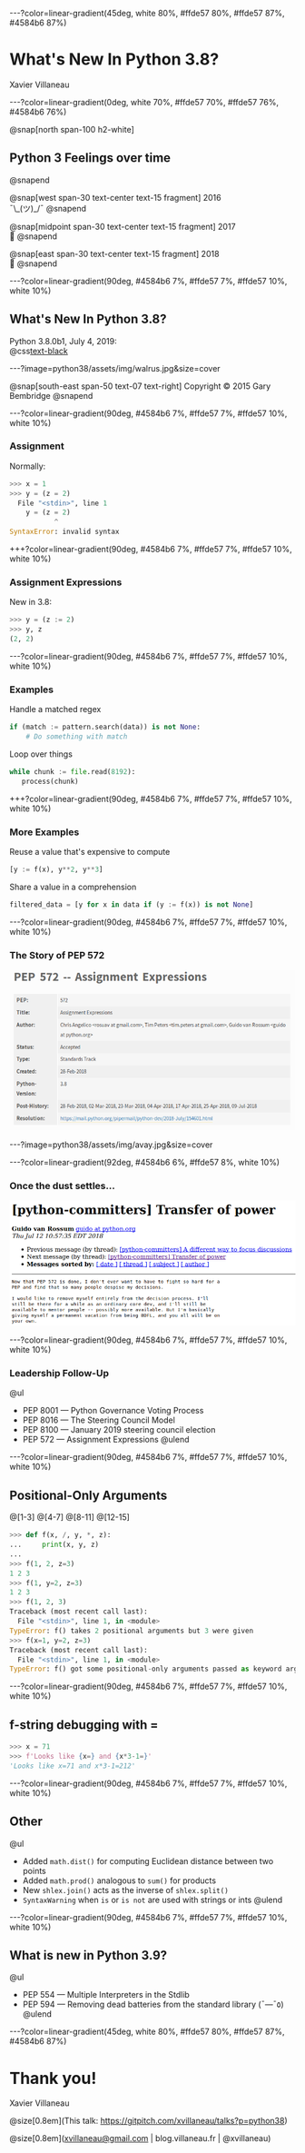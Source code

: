 ---?color=linear-gradient(45deg, white 80%, #ffde57 80%, #ffde57 87%, #4584b6 87%)

# What's New In Python 3.8?

Xavier Villaneau

---?color=linear-gradient(0deg, white 70%, #ffde57 70%, #ffde57 76%, #4584b6 76%)

@snap[north span-100 h2-white]
## Python 3 Feelings over time
@snapend

@snap[west span-30 text-center text-15 fragment]
2016  
¯\\\_(ツ)\_/¯
@snapend

@snap[midpoint span-30 text-center text-15 fragment]
2017  
🤔
@snapend

@snap[east span-30 text-center text-15 fragment]
2018  
🥰
@snapend

---?color=linear-gradient(90deg, #4584b6 7%, #ffde57 7%, #ffde57 10%, white 10%)

## What's New In Python 3.8?

Python 3.8.0b1, July 4, 2019:  
@css[text-black](https://docs.python.org/3.8/whatsnew/3.8.html)

---?image=python38/assets/img/walrus.jpg&size=cover

@snap[south-east span-50 text-07 text-right]
Copyright © 2015 Gary Bembridge
@snapend

---?color=linear-gradient(90deg, #4584b6 7%, #ffde57 7%, #ffde57 10%, white 10%)

### Assignment

Normally:
```py
>>> x = 1
>>> y = (z = 2)
  File "<stdin>", line 1
    y = (z = 2)
           ^
SyntaxError: invalid syntax
```

+++?color=linear-gradient(90deg, #4584b6 7%, #ffde57 7%, #ffde57 10%, white 10%)

### Assignment Expressions

New in 3.8:
```py
>>> y = (z := 2)
>>> y, z
(2, 2)

```

---?color=linear-gradient(90deg, #4584b6 7%, #ffde57 7%, #ffde57 10%, white 10%)

### Examples

Handle a matched regex
```py
if (match := pattern.search(data)) is not None:
    # Do something with match
```

Loop over things
```py
while chunk := file.read(8192):
   process(chunk)
```

+++?color=linear-gradient(90deg, #4584b6 7%, #ffde57 7%, #ffde57 10%, white 10%)

### More Examples

Reuse a value that's expensive to compute
```py
[y := f(x), y**2, y**3]
```

Share a value in a comprehension
```py
filtered_data = [y for x in data if (y := f(x)) is not None]
```

---?color=linear-gradient(90deg, #4584b6 7%, #ffde57 7%, #ffde57 10%, white 10%)

### The Story of PEP 572

![](python38/assets/img/pep-572.png)

---?image=python38/assets/img/avay.jpg&size=cover

---?color=linear-gradient(92deg, #4584b6 6%, #ffde57 8%, white 10%)

### Once the dust settles…

![](python38/assets/img/gvr_resigns.png)

---?color=linear-gradient(90deg, #4584b6 7%, #ffde57 7%, #ffde57 10%, white 10%)

### Leadership Follow-Up

@ul
- PEP 8001 — Python Governance Voting Process
- PEP 8016 — The Steering Council Model
- PEP 8100 — January 2019 steering council election
- PEP 572 — Assignment Expressions
@ulend

---?color=linear-gradient(90deg, #4584b6 7%, #ffde57 7%, #ffde57 10%, white 10%)

## Positional-Only Arguments

@[1-3]
@[4-7]
@[8-11]
@[12-15]
```py
>>> def f(x, /, y, *, z):
...     print(x, y, z)
... 
>>> f(1, 2, z=3)
1 2 3
>>> f(1, y=2, z=3)
1 2 3
>>> f(1, 2, 3)
Traceback (most recent call last):
  File "<stdin>", line 1, in <module>
TypeError: f() takes 2 positional arguments but 3 were given
>>> f(x=1, y=2, z=3)
Traceback (most recent call last):
  File "<stdin>", line 1, in <module>
TypeError: f() got some positional-only arguments passed as keyword arguments: 'x'
```

---?color=linear-gradient(90deg, #4584b6 7%, #ffde57 7%, #ffde57 10%, white 10%)

## f-string debugging with =

```py
>>> x = 71
>>> f'Looks like {x=} and {x*3-1=}'
'Looks like x=71 and x*3-1=212'
```

---?color=linear-gradient(90deg, #4584b6 7%, #ffde57 7%, #ffde57 10%, white 10%)

## Other
@ul
- Added `math.dist()` for computing Euclidean distance between two points
- Added `math.prod()` analogous to `sum()` for products
- New `shlex.join()` acts as the inverse of `shlex.split()`
- `SyntaxWarning` when `is` or `is not` are used with strings or ints
@ulend

---?color=linear-gradient(90deg, #4584b6 7%, #ffde57 7%, #ffde57 10%, white 10%)

## What is new in Python 3.9?

@ul
- PEP 554 — Multiple Interpreters in the Stdlib
- PEP 594 — Removing dead batteries from the standard library (¯―¯٥)
@ulend

---?color=linear-gradient(45deg, white 80%, #ffde57 80%, #ffde57 87%, #4584b6 87%)

# Thank you!

Xavier Villaneau

@size[0.8em](This talk: https://gitpitch.com/xvillaneau/talks?p=python38)

@size[0.8em](xvillaneau@gmail.com | blog.villaneau.fr | @xvillaneau)
